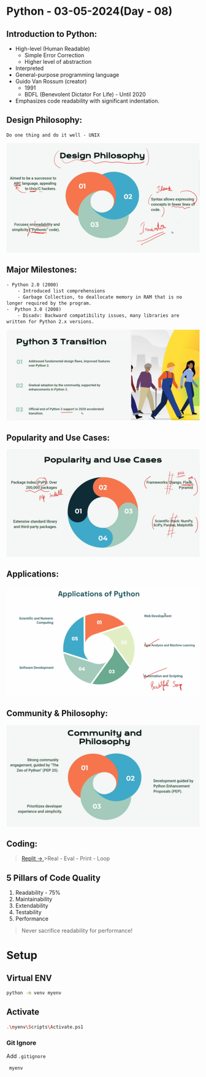 # Python - 03-05-2024(Day - 08)
## Introduction to Python:
 - High-level (Human Readable)
    - Simple Error Correction
    - Higher level of abstraction
 - Interpreted
 - General-purpose programming language
 - Guido Van  Rossum (creator) 
    - 1991
    - BDFL (Benevolent Dictator For Life) - Until 2020
 - Emphasizes code readability with significant indentation.

 ## Design  Philosophy:
    Do one thing and do it well - UNIX
![Design Philosophy](./designphilosophy.png)
 
 ## Major Milestones:
    - Python 2.0 (2000)
        - Introduced list comprehensions
        - Garbage Collection, to deallocate memory in RAM that is no longer required by the program.
    -  Python 3.0 (2008)
        - Disadv: Backward compatibility issues, many libraries are written for Python 2.x versions.
![Python 3.0](./python3transition.png)

## Popularity and Use  Cases:
![Use Cases](./usecases.png)

## Applications:
![Applications](./applications.png)

## Community & Philosophy:
![Community](./community.png)

## Coding:
>[Replit -> ](https://replit.com/)
    >Real - Eval - Print - Loop

## 5 Pillars of Code Quality
1. Readability - 75%
2. Maintainability
3. Extendability
4. Testability
5. Performance

> Never sacrifice readability for performance!

# Setup
## Virtual ENV
```bash
python -m venv myenv
```
## Activate
```sh
.\myenv\Scripts\Activate.ps1
```
### Git Ignore 
Add `.gitignore` 
```gitignore
 myenv
```




